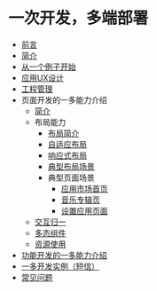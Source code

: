 # 一次开发，多端部署

- [前言](foreword.md)
- [简介](introduction.md)
- [从一个例子开始](start-with-a-example.md)
- [应用UX设计](design-principles.md)
- [工程管理](ide-using.md)
- 页面开发的一多能力介绍
  - [简介](page-development-intro.md)
  - 布局能力
    - [布局简介](layout-intro.md)
    - [自适应布局](adaptive-layout.md)
    - [响应式布局](responsive-layout.md)
    - [典型布局场景](typical-layout-scenario.md)
    - 典型页面场景
      - [应用市场首页](appgallery-home-page.md)
      - [音乐专辑页](music-album-page.md)
      - [设置应用页面](settings-application-page.md)
  - [交互归一](interaction-event-normalization.md)
  - [多态组件](polymorphic-controls.md)
  - [资源使用](resource-usage.md)
- [功能开发的一多能力介绍](development-intro.md)
- [一多开发实例（短信）](case.md)
- [常见问题](faq.md)
